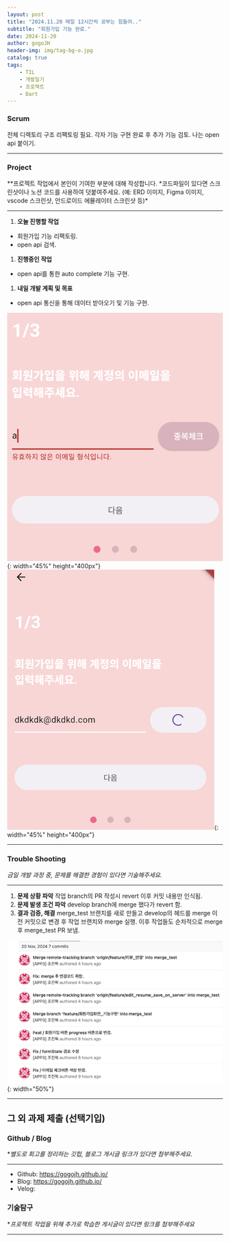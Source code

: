 ```yaml
---
layout: post
title: "2024.11.20 매일 12시간씩 공부는 힘들어.."
subtitle: "회원가입 기능 완료."
date: 2024-11-20
author: gogoJH
header-img: img/tag-bg-o.jpg
catalog: true
tags:
    - TIL
    - 개발일기
    - 프로젝트
    - Dart
---
```


### Scrum

전체 디렉토리 구조 리팩토링 필요.
각자 기능 구현 완료 후 추가 기능 검토.
나는 open api 붙이기.

---

### Project

\**프로젝트 작업에서 본인이 기여한 부분에 대해 작성합니다.
*코드파일이 있다면 스크린샷이나 노션 코드를 사용하여 덧붙여주세요.
(예: ERD 이미지, Figma 이미지, vscode 스크린샷, 안드로이드 에뮬레이터 스크린샷 등)\*

---

1. **오늘 진행할 작업**

-   회원가입 기능 리팩토링.
-   open api 검색.

1. **진행중인 작업**

-   open api를 통한 auto complete 기능 구현.

1. **내일 개발 계획 및 목표**

-   open api 통신을 통해 데이터 받아오기 및 기능 구현.

![회원가입 화면1](/img/first_register.png){: width="45%" height="400px"} ![회원가입 화면2](/img/second_register.png){: width="45%" height="400px"}






---

### Trouble Shooting

_금일 개발 과정 중, 문제를 해결한 경험이 있다면 기술해주세요._

---

1. **문제 상황 파악**
   작업 branch의 PR 작성시 revert 이후 커밋 내용만 인식됨.
2. **문제 발생 조건 파악**
   develop branch에 merge 했다가 revert 함.
3. **결과 검증, 해결**
   merge_test 브랜치를 새로 만들고 develop의 헤드를 merge 이전 커밋으로 변경 후 작업 브랜치와 merge 실행.
   이후 작업들도 순차적으로 merge 후 merge_test PR 보냄.

![merge 문제 해결 과정](/img/merge.png){: width="50%"}

---

## 그 외 과제 제출 (선택기입)

### Github / Blog

\*_별도로 회고를 정리하는 깃헙, 블로그 게시글 링크가 있다면 첨부해주세요._

---

-   Github: https://gogojh.github.io/
-   Blog: https://gogojh.github.io/
-   Velog:

### 기술탐구

\*_프로젝트 작업을 위해 추가로 학습한 게시글이 있다면 링크를 첨부해주세요_

---
